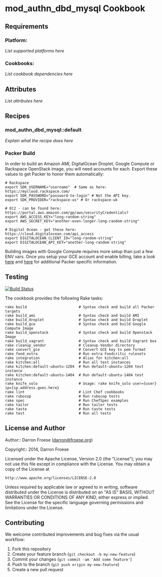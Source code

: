 mod_authn_dbd_mysql Cookbook
=================

Requirements
------------

### Platform:

*List supported platforms here*

### Cookbooks:

*List cookbook dependencies here*

Attributes
----------

*List attributes here*

Recipes
-------

### mod_authn_dbd_mysql::default

*Explain what the recipe does here*

### Packer Build

In order to build an Amazon AMI, DigitalOcean Droplet, Google Compute or Rackspace OpenStack image, you will need accounts for each. Export these values to get Packer to honor them automatically:

    # Rackspace
    export SDK_USERNAME="username"  # Same as here: https://mycloud.rackspace.com/
    export SDK_PASSWORD="password-to-login" # Not the API key.
    export SDK_PROVIDER="rackspace-us" # Or rackspace-uk

    # EC2 - can be found here: https://portal.aws.amazon.com/gp/aws/securityCredentials?
    export AWS_ACCESS_KEY="long-random-string"
    export AWS_SECRET_KEY="another-even-longer-long-random-string"

    # Digital Ocean - get these here: https://cloud.digitalocean.com/api_access
    export DIGITALOCEAN_CLIENT_ID="long-random-string"
    export DIGITALOCEAN_API_KEY="another-long-random-string"

Building images with Google Compute requires more setup than just a few ENV vars. Once you setup your GCE account and enable billing, take a look [here](http://www.packer.io/docs/builders/googlecompute.html) and [here](https://github.com/mitchellh/packer/issues/809) for additional Packer specific information.

Testing
-------

[![Build Status](https://travis-ci.org/darron/mod_authn_dbd_mysql-cookbook.png?branch=master)](https://travis-ci.org/darron/mod_authn_dbd_mysql-cookbook)

The cookbook provides the following Rake tasks:

    rake build                        # Syntax check and build all Packer targets
    rake build_ami                    # Syntax check and build AMI
    rake build_droplet                # Syntax check and build Droplet
    rake build_gce                    # Syntax check and build Google Compute Image
    rake build_openstack              # Syntax check and build Openstack Image
    rake build_vagrant                # Syntax check and build Vagrant box
    rake cleanup_vendor               # Cleanup Vendor directory
    rake convert_gce                  # Convert GCE key to pem format
    rake food_extra                   # Run extra Foodcritic rulesets
    rake integration                  # Alias for kitchen:all
    rake kitchen:all                  # Run all test instances
    rake kitchen:default-ubuntu-1204  # Run default-ubuntu-1204 test instance
    rake kitchen:default-ubuntu-1404  # Run default-ubuntu-1404 test instance
    rake knife_solo                   # Usage: rake knife_solo user={user} ip={ip.address.goes.here}
    rake lint                         # Lint Chef cookbooks
    rake rubocop                      # Run rubocop tests
    rake spec                         # Run ChefSpec examples
    rake tailor                       # Run tailor tests
    rake taste                        # Run taste tests
    rake test                         # Run all tests

License and Author
------------------

Author:: Darron Froese (darron@froese.org)

Copyright:: 2014, Darron Froese

Licensed under the Apache License, Version 2.0 (the "License");
you may not use this file except in compliance with the License.
You may obtain a copy of the License at

    http://www.apache.org/licenses/LICENSE-2.0

Unless required by applicable law or agreed to in writing, software
distributed under the License is distributed on an "AS IS" BASIS,
WITHOUT WARRANTIES OR CONDITIONS OF ANY KIND, either express or implied.
See the License for the specific language governing permissions and
limitations under the License.

Contributing
------------

We welcome contributed improvements and bug fixes via the usual workflow:

1. Fork this repository
2. Create your feature branch (`git checkout -b my-new-feature`)
3. Commit your changes (`git commit -am 'Add some feature'`)
4. Push to the branch (`git push origin my-new-feature`)
5. Create a new pull request
